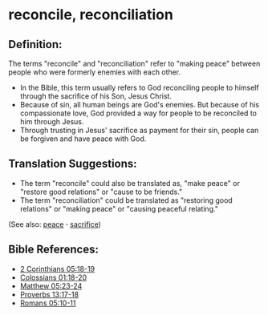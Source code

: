 # reconcile, reconciliation #

## Definition: ##

The terms "reconcile" and "reconciliation" refer to "making peace" between people who were formerly enemies with each other.

* In the Bible, this term usually refers to God reconciling people to himself through the sacrifice of his Son, Jesus Christ.
* Because of sin, all human beings are God's enemies. But because of his compassionate love, God provided a way for people to be reconciled to him through Jesus.
* Through trusting in Jesus' sacrifice as payment for their sin, people can be forgiven and have peace with God.

## Translation Suggestions: ##

* The term "reconcile" could also be translated as, "make peace" or "restore good relations" or "cause to be friends."
* The term "reconciliation" could be translated as "restoring good relations" or "making peace" or "causing peaceful relating."

(See also: [peace](../other/peace.md) **·** [sacrifice](../other/sacrifice.md))

## Bible References: ##

* [2 Corinthians 05:18-19](https://door43.org/en/bible/notes/2co/05/18)
* [Colossians 01:18-20](https://door43.org/en/bible/notes/col/01/18)
* [Matthew 05:23-24](https://door43.org/en/bible/notes/mat/05/23)
* [Proverbs 13:17-18](https://door43.org/en/bible/notes/pro/13/17)
* [Romans 05:10-11](https://door43.org/en/bible/notes/rom/05/10)

